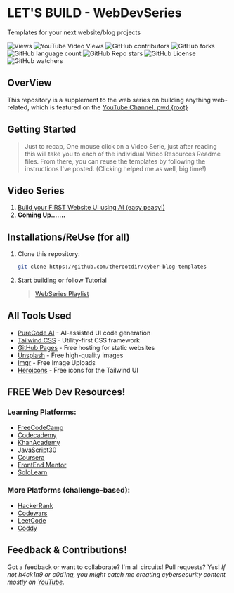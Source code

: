 # LET'S BUILD - WebDevSeries

Templates for your next website/blog projects

![Views](https://komarev.com/ghpvc/?username=douglascybersec&color=blueviolet)
![YouTube Video Views](https://img.shields.io/youtube/views/AHu4uMpmaNg?logoColor=blueviolet&color=blueviolet)
![GitHub contributors](https://img.shields.io/github/contributors/douglascybersec/cyber-blog-templates?color=blueviolet)
![GitHub forks](https://img.shields.io/github/forks/douglascybersec/cyber-blog-templates?logoColor=blueviolet)
![GitHub language count](https://img.shields.io/github/languages/count/douglascybersec/cyber-blog-templates?labelColor=grey&color=blueviolet)
![GitHub Repo stars](https://img.shields.io/github/stars/douglascybersec/cyber-blog-templates?logoColor=blueviolet)
![GitHub License](https://img.shields.io/github/license/douglascybersec/cyber-blog-templates?color=blueviolet)
![GitHub watchers](https://img.shields.io/github/watchers/douglascybersec/cyber-blog-templates?logoColor=blueviolet&color=blueviolet)

## OverView

This repository is a supplement to the web series on building anything web-related, which is featured on the [YouTube Channel. pwd {root}](https://www.youtube.com/@douglascybersec)

## Getting Started

> Just to recap, One mouse click on a Video Serie, just after reading this will take you to each of the individual Video Resources Readme files. From there, you can reuse the templates by following the instructions I've posted. (Clicking helped me as well, big time!)

## Video Series

1. [Build your FIRST Website UI using AI (easy peasy!)](https://github.com/therootdir/cyber-blog-templates/tree/root/neo-blue)
2. **Coming Up.......**

## Installations/ReUse (for all)

1. Clone this repository:

   ```bash
   git clone https://github.com/therootdir/cyber-blog-templates
   ```

2. Start building or follow Tutorial

   > [WebSeries Playlist](https://www.youtube.com/playlist?list=PLGv2XmUT2XAMuJEffIMGeuM8LLgqj9Nr-)

## All Tools Used

- [PureCode AI](https://purecode.ai) - AI-assisted UI code generation
- [Tailwind CSS](https://tailwindcss.com/) - Utility-first CSS framework
- [GitHub Pages](https://pages.github.com/) - Free hosting for static websites
- [Unsplash](https://unsplash.com/) - Free high-quality images
- [Imgr](https://imgur.com/) - Free Image Uploads
- [Heroicons](https://heroicons.com/) - Free icons for the Tailwind UI

## FREE Web Dev Resources!

### Learning Platforms:

- [FreeCodeCamp](https://www.freecodecamp.org/)
- [Codecademy](https://www.codecademy.com/)
- [KhanAcademy](https://www.khanacademy.org/)
- [JavaScript30](https://javascript30.com/)
- [Coursera](https://www.coursera.org/)
- [FrontEnd Mentor](https://www.frontendmentor.io/)
- [SoloLearn](https://www.sololearn.com/en/)

### More Platforms (challenge-based):

- [HackerRank](https://www.hackerrank.com/)
- [Codewars](https://www.codewars.com//)
- [LeetCode](https://leetcode.com/)
- [Coddy](https://coddy.tech/)

## Feedback & Contributions!

Got a feedback or want to collaborate? I'm all circuits! Pull requests? Yes! _If not h4ck1n9 or c0d1ng, you might catch me creating cybersecurity content mostly on [YouTube](https://www.youtube.com/@douglascybersec)._
